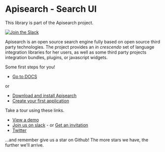 # Apisearch - Search UI

This library is part of the Apisearch project.

[![Join the Slack](https://img.shields.io/badge/join%20us-on%20slack-blue.svg)](https://apisearch.slack.com)

Apisearch is an open source search engine fully based on open source third party
technologies. The project provides an *in crescendo* set of language 
integration libraries for her users, as well as some third party projects 
integration bundles, plugins, or javascript widgets.

Some first steps for you!

- [Go to DOCS](http://docs.apisearch.io)

or

- [Download and install Apisearch](https://docs.apisearch.io/#/download)
- [Create your first application](https://docs.apisearch.io/#/first-example)

Take a tour using these links.

- [View a demo](http://apisearch.io)
- [Join us on slack](https://apisearch.slack.com) - or [Get an invitation](https://apisearch-slack.herokuapp.com/)
- [Twitter](https://twitter.com/apisearch_io)

...and remember give us a star on Github! The more stars we have, the further
we'll arrive.

